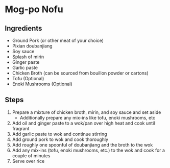 # Mog-po Nofu

## Ingredients
* Ground Pork (or other meat of your choice)
* Pixian doubanjiang
* Soy sauce
* Splash of mirin
* Ginger paste
* Garlic paste
* Chicken Broth (can be sourced from bouillon powder or cartons)
* Tofu (Optional)
* Enoki Mushrooms (Optional)

## Steps
1. Prepare a mixture of chicken broth, mirin, and soy sauce and set aside
    * Additionally prepare any mix-ins like tofu, enoki mushrooms, etc
2. Add oil and ginger paste to a wok/pan over high heat and cook until fragrant
3. Add garlic paste to wok and continue stirring
4. Add ground pork to wok and cook thoroughly
5. Add roughly one spoonful of doubanjiang and the broth to the wok
6. Add any mix-ins (tofu, enoki mushrooms, etc.) to the wok and cook for a couple of minutes
7. Serve over rice
